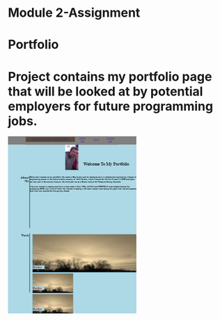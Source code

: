 # Module 2-Assignment
# Portfolio
# Project contains my portfolio page that will be looked at by potential employers for future programming jobs.
![Web Page Image](./assets/images/mockup.png)
